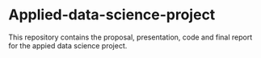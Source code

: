 # Applied-data-science-project
This repository contains the proposal, presentation, code and final report for the appied data science project.
